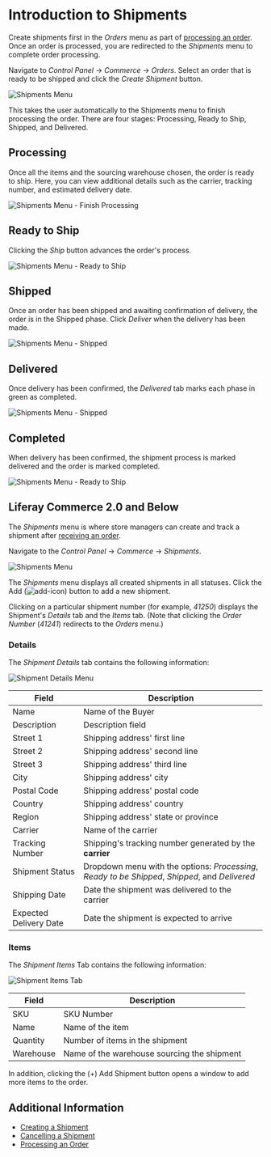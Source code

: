 # Introduction to Shipments

Create shipments first in the _Orders_ menu as part of [processing an order](../orders/processing-an-order.md). Once an order is processed, you are redirected to the _Shipments_ menu to complete order processing.

Navigate to _Control Panel_ → _Commerce_ → _Orders_. Select an order that is ready to be shipped and click the _Create Shipment_ button.

![Shipments Menu](./introduction-to-shipments/images/04.png)

This takes the user automatically to the Shipments menu to finish processing the order. There are four stages: Processing, Ready to Ship, Shipped, and Delivered.

## Processing

Once all the items and the sourcing warehouse chosen, the order is ready to ship. Here, you can view additional details such as the carrier, tracking number, and estimated delivery date.

![Shipments Menu - Finish Processing](./introduction-to-shipments/images/05.png)

## Ready to Ship

 Clicking the _Ship_ button advances the order's process.

![Shipments Menu - Ready to Ship](./introduction-to-shipments/images/06.png)

## Shipped

Once an order has been shipped and awaiting confirmation of delivery, the order is in the Shipped phase. Click _Deliver_ when the delivery has been made.

![Shipments Menu - Shipped](./introduction-to-shipments/images/08.png)

## Delivered

Once delivery has been confirmed, the _Delivered_ tab marks each phase in green as completed.

![Shipments Menu - Shipped](./introduction-to-shipments/images/09.png)

## Completed

When delivery has been confirmed, the shipment process is marked delivered and the order is marked completed.

![Shipments Menu - Ready to Ship](./introduction-to-shipments/images/07.png)

## Liferay Commerce 2.0 and Below

The _Shipments_ menu is where store managers can create and track a shipment after [receiving an order](../orders/processing-an-order.md#commerce-2-0-and-below).

Navigate to the _Control Panel_ → _Commerce_ → _Shipments_.

![Shipments Menu](./introduction-to-shipments/images/01.png)

The _Shipments_ menu displays all created shipments in all statuses. Click the Add (![add-icon](../../images/icon-add.png)) button to add a new shipment.

Clicking on a particular shipment number (for example, _41250_) displays the Shipment's _Details_ tab and the _Items_ tab. (Note that clicking the _Order Number_ (_41241_) redirects to the _Orders_ menu.)

### Details

The _Shipment Details_ tab contains the following information:

![Shipment Details Menu](./introduction-to-shipments/images/02.png)

| Field | Description |
| --- | --- |
| Name | Name of the Buyer |
| Description | Description field |
| Street 1 | Shipping address' first line |
| Street 2 | Shipping address' second line |
| Street 3 | Shipping address' third line |
| City | Shipping address' city |
| Postal Code | Shipping address' postal code |
| Country | Shipping address' country |
| Region | Shipping address' state or province |
| Carrier | Name of the carrier |
| Tracking Number | Shipping's tracking number generated by the **carrier** |
| Shipment Status | Dropdown menu with the options: _Processing_, _Ready to be Shipped_, _Shipped_, and _Delivered_  |
| Shipping Date | Date the shipment was delivered to the carrier  |
| Expected Delivery Date | Date the shipment is expected to arrive  |

### Items

The _Shipment Items_ Tab contains the following information:

![Shipment Items Tab](./introduction-to-shipments/images/03.png)

| Field | Description |
| --- | --- |
| SKU | SKU Number |
| Name | Name of the item |
| Quantity | Number of items in the shipment |
| Warehouse | Name of the warehouse sourcing the shipment |

In addition, clicking the (+) Add Shipment button opens a window to add more items to the order.

## Additional Information

* [Creating a Shipment](./creating-a-shipment.md)
* [Cancelling a Shipment](./cancelling-a-shipment.md)
* [Processing an Order](../orders/processing-an-order.md)
